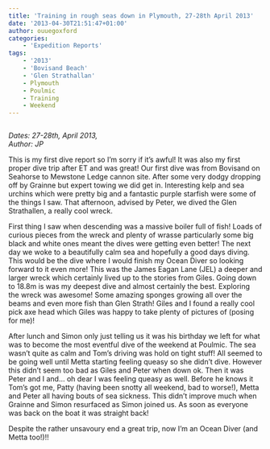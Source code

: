 ```yaml
---
title: 'Training in rough seas down in Plymouth, 27-28th April 2013'
date: '2013-04-30T21:51:47+01:00'
author: ouuegoxford
categories:
    - 'Expedition Reports'
tags:
    - '2013'
    - 'Bovisand Beach'
    - 'Glen Strathallan'
    - Plymouth
    - Poulmic
    - Training
    - Weekend
---
```


![]()

*Dates: 27-28th, April 2013,*  
*Author: JP*

This is my first dive report so I’m sorry if it’s awful! It was also my first proper dive trip after ET and was great! Our first dive was from Bovisand on Seahorse to Mewstone Ledge cannon site. After some very dodgy dropping off by Grainne but expert towing we did get in. Interesting kelp and sea urchins which were pretty big and a fantastic purple starfish were some of the things I saw. That afternoon, advised by Peter, we dived the Glen Strathallen, a really cool wreck.

First thing I saw when descending was a massive boiler full of fish! Loads of curious pieces from the wreck and plenty of wrasse particularly some big black and white ones meant the dives were getting even better! The next day we woke to a beautifully calm sea and hopefully a good days diving. This would be the dive where I would finish my Ocean Diver so looking forward to it even more! This was the James Eagan Lane (JEL) a deeper and larger wreck which certainly lived up to the stories from Giles. Going down to 18.8m is was my deepest dive and almost certainly the best. Exploring the wreck was awesome! Some amazing sponges growing all over the beams and even more fish than Glen Strath! Giles and I found a really cool pick axe head which Giles was happy to take plenty of pictures of (posing for me)!

After lunch and Simon only just telling us it was his birthday we left for what was to become the most eventful dive of the weekend at Poulmic. The sea wasn’t quite as calm and Tom’s driving was hold on tight stuff! All seemed to be going well until Metta starting feeling queasy so she didn’t dive. However this didn’t seem too bad as Giles and Peter when down ok. Then it was Peter and I and… oh dear I was feeling queasy as well. Before he knows it Tom’s got me, Patty (having been snotty all weekend, bad to worse!), Metta and Peter all having bouts of sea sickness. This didn’t improve much when Grainne and Simon resurfaced as Simon joined us. As soon as everyone was back on the boat it was straight back!

Despite the rather unsavoury end a great trip, now I’m an Ocean Diver (and Metta too!)!!
